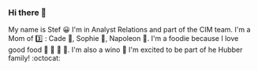 ### Hi there 👋
My name is Stef :grinning:  I'm in Analyst Relations and part of the CIM team. I'm a Mom of :three: : Cade :boy:, Sophie :girl:,  Napoleon :dog:. I'm a foodie because I love good food :pizza: :sushi: :ramen: :cake:. I'm also a wino :wine_glass:  I'm excited to be part of he Hubber family! :octocat:

<!--
**stefcox/StefCox** is a ✨ _special_ ✨ repository because its `README.md` (this file) appears on your GitHub profile.

Here are some ideas to get you started:

- 🔭 I’m currently working on ...
- 🌱 I’m currently learning ...
- 👯 I’m looking to collaborate on ...
- 🤔 I’m looking for help with ...
- 💬 Ask me about ...
- 📫 How to reach me: ...
- 😄 Pronouns: ...
- ⚡ Fun fact: ...
-->

